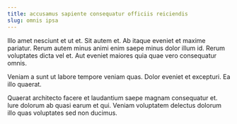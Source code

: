 ```yaml
---
title: accusamus sapiente consequatur officiis reiciendis
slug: omnis ipsa
---
```


Illo amet nesciunt et ut et. Sit autem et. Ab itaque eveniet et maxime pariatur. Rerum autem minus animi enim saepe minus dolor illum id. Rerum voluptates dicta vel et. Aut eveniet maiores quia quae vero consequatur omnis.

Veniam a sunt ut labore tempore veniam quas. Dolor eveniet et excepturi. Ea illo quaerat.

Quaerat architecto facere et laudantium saepe magnam consequatur et. Iure dolorum ab quasi earum et qui. Veniam voluptatem delectus dolorum illo quas voluptates sed non ducimus.

